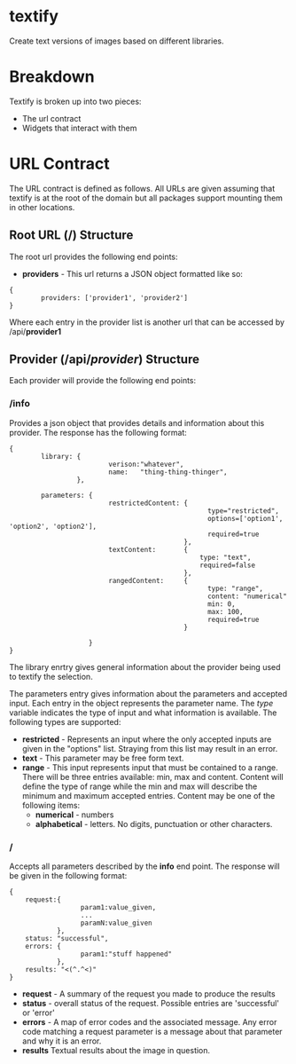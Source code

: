 textify
=======

Create text versions of images based on different libraries.

# Breakdown


Textify is broken up into two pieces:
 
 * The url contract
 * Widgets that interact with them
 
# URL Contract


The URL contract is defined as follows.  All URLs are given assuming that textify is at the root of the domain but all packages support mounting them in other locations.


## Root URL (/) Structure

The root url provides the following end points:
 
 * **providers** - This url returns a JSON object formatted like so:
 
```
{
        providers: ['provider1', 'provider2']
}
```

Where each entry in the provider list is another url that can be accessed by /api/**provider1**

## Provider (/api/*provider*) Structure


Each provider will provide the following end points:

### **/info**

Provides a json object that provides details and information about this provider.  The response has the following format:

```
{
        library: {
                         verison:"whatever",
                         name:   "thing-thing-thinger",
                 },
                 
        parameters: {
                         restrictedContent: {
                                                  type="restricted",
                                                  options=['option1', 'option2', 'option2'],
                                                  required=true
                                            },
                         textContent:       {
                                                type: "text",
                                                required=false
                                            },    
                         rangedContent:     {
                                                  type: "range",
                                                  content: "numerical"
                                                  min: 0,
                                                  max: 100,
                                                  required=true
                                            }
        
                    }
}
```
  
  The library enrtry gives general information about the provider being used to textify the selection.  
  
  The parameters entry gives information about the parameters and accepted input.  Each entry in the object represents the parameter name.  The *type* variable indicates the type of input and what information is available. The following types are supported:
  
  * **restricted** - Represents an input where the only accepted inputs are given in the "options" list. Straying from this list may result in an error.
  *  **text** - This parameter may be free form text.
  *  **range** - This input represents input that must be contained to a range.  There will be three entries available: min, max and content.  Content will define the type of range while the min and max will describe the minimum and maximum accepted entries.  Content may be one of the following items:
      * **numerical** - numbers
      * **alphabetical** - letters.  No digits, punctuation or other characters.

### **/**
Accepts all parameters described by the **info** end point.  The response will be given in the following format:

```
{
    request:{
                  param1:value_given,
                  ...
                  paramN:value_given
            },
    status: "successful",
    errors: {
                  param1:"stuff happened"
            },
    results: "<(^.^<)"
}
```

 * **request** - A summary of the request you made to produce the results
 * **status** - overall status of the request.  Possible entries are 'successful' or 'error'
 * **errors** - A map of error codes and the associated message.  Any error code matching a request parameter is a message about that parameter and why it is an error.
 * **results** Textual results about the image in question.
